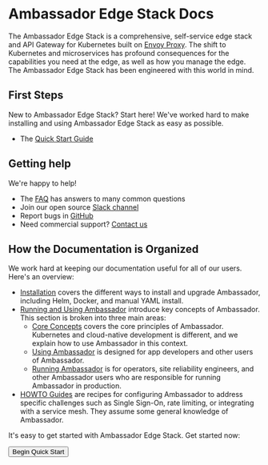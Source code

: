 # Ambassador Edge Stack Docs

The Ambassador Edge Stack is a comprehensive, self-service edge stack and API Gateway for Kubernetes built on [Envoy Proxy](https://www.envoyproxy.io/). The shift to Kubernetes and microservices has profound consequences for the capabilities you need at the edge, as well as how you manage the edge. The Ambassador Edge Stack has been engineered with this world in mind.

## First Steps

New to Ambassador Edge Stack? Start here! We've worked hard to make installing and using Ambassador Edge Stack as easy as possible.

* The [Quick Start Guide](/tutorials/getting-started)

## Getting help

We're happy to help!

* The [FAQ](/about/faq) has answers to many common questions
* Join our open source [Slack channel](https://d6e.co/slack)
* Report bugs in [GitHub](https://github.com/datawire/ambassador)
* Need commercial support? [Contact us](https://www.getambassador.io/contact/)

## How the Documentation is Organized

We work hard at keeping our documentation useful for all of our users. Here's an overview:

* [Installation](/install) covers the different ways to install and upgrade Ambassador, including Helm, Docker, and manual YAML install.
* [Running and Using Ambassador](/topics) introduce key concepts of Ambassador. This section is broken into three main areas:
  * [Core Concepts](/topics/concepts) covers the core principles of Ambassador. Kubernetes and cloud-native development is different, and we explain how to use Ambassador in this context.
  * [Using Ambassador](/topics/using) is designed for app developers and other users of Ambassador.
  * [Running Ambassador](/topics/running) is for operators, site reliability engineers, and other Ambassador users who are responsible for running Ambassador in production.
* [HOWTO Guides](/howtos) are recipes for configuring Ambassador to address specific challenges such as Single Sign-On, rate limiting, or integrating with a service mesh. They assume some general knowledge of Ambassador.

It's easy to get started with Ambassador Edge Stack. Get started now:

<Button color="orange" to="/user-guide/getting-started/">Begin Quick Start</Button>
